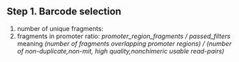 ## Step 1. Barcode selection

1) number of unique fragments: 
2) fragments in promoter ratio: *promoter_region_fragments / passed_filters* meaning *(number of fragments overlapping promoter regions) / (number of non-duplicate,non-mit, high quality,nonchimeric usable read-pairs)* 